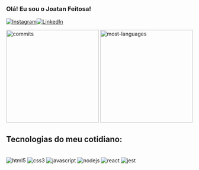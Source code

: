 ### Olá! Eu sou o Joatan Feitosa!
[![Instagram](https://img.shields.io/badge/Instagram-E4405F?style=for-the-badge&logo=instagram&logoColor=white)](https://www.instagram.com/_joatancarlosf/)[![LinkedIn](https://img.shields.io/badge/LinkedIn-0077B5?style=for-the-badge&logo=linkedin&logoColor=white)](https://www.linkedin.com/in/joatan-feitosa/)

<div>
  <img height="250em"/ alt="commits" src="https://github-readme-stats.vercel.app/api?username=Joatancarlos&show_icons=true&theme=tokyonight">
  <img height="250em"/ alt="most-languages" src="https://github-readme-stats.vercel.app/api/top-langs/?username=Joatancarlos&langs_count=4&theme=tokyonight">
</div>

## Tecnologias do meu cotidiano:
<div style="display: inline_block"><br/>
  <img align="center"/ alt="html5" src="https://cdn.jsdelivr.net/gh/devicons/devicon/icons/html5/html5-original-wordmark.svg">
  <img align="center"/ alt="css3" src="https://cdn.jsdelivr.net/gh/devicons/devicon/icons/css3/css3-original-wordmark.svg">
  <img align="center"/ alt="javascript" src="https://cdn.jsdelivr.net/gh/devicons/devicon/icons/javascript/javascript-plain.svg">
  <img align="center"/ alt="nodejs" src="https://cdn.jsdelivr.net/gh/devicons/devicon/icons/nodejs/nodejs-original-wordmark.svg">
  <img align="center"/ alt="react" src="https://cdn.jsdelivr.net/gh/devicons/devicon/icons/react/react-original-wordmark.svg">
  <img align="center"/ alt="jest" src="https://cdn.jsdelivr.net/gh/devicons/devicon/icons/jest/jest-plain.svg">
</div><br/>
